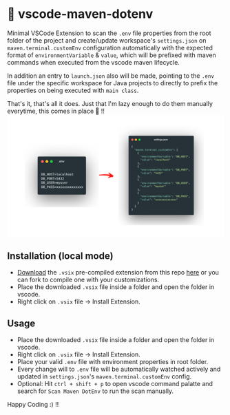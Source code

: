 # 🔌 vscode-maven-dotenv

Minimal VSCode Extension to scan the `.env` file properties from the root folder of the project and create/update workspace's `settings.json` on `maven.terminal.customEnv` configuration automatically with the expected format of `environmentVariable` & `value`, which will be prefixed with maven commands when executed from the vscode maven lifecycle.

In addition an entry to `launch.json` also will be made, pointing to the `.env` file under the specific workspace for Java projects to directly to prefix the properties on being executed with `main class`.

That's it, that's all it does. Just that I'm lazy enough to do them manually everytime, this comes in place 🤗 !!
![conversion-flow](https://raw.githubusercontent.com/tamdilip/vscode-maven-dotenv/refs/heads/main/assets/images/conversion.png)

## Installation (local mode)
 - [Download](https://raw.githubusercontent.com/tamdilip/vscode-maven-dotenv/refs/heads/main/assets/vsix/vscode-maven-dotenv-0.0.1.vsix) the `.vsix` pre-compiled extension from this repo [here](https://raw.githubusercontent.com/tamdilip/vscode-maven-dotenv/refs/heads/main/assets/vsix/vscode-maven-dotenv-0.0.1.vsix) or you can fork to compile one with your customizations.
 - Place the downloaded `.vsix` file inside a folder and open the folder in vscode.
 - Right click on `.vsix` file -> Install Extension.

## Usage
 - Place the downloaded `.vsix` file inside a folder and open the folder in vscode.
 - Right click on `.vsix` file -> Install Extension.
 - Place your valid `.env` file with environment properties in root folder.
 - Every change will to `.env` file will be automatically watched actively and updated in `settings.json`'s `maven.terminal.customEnv` config.
 - Optional: Hit `ctrl + shift + p` to open vscode command palatte and search for `Scan Maven DotEnv` to run the scan manually.


 Happy Coding :) !!

 